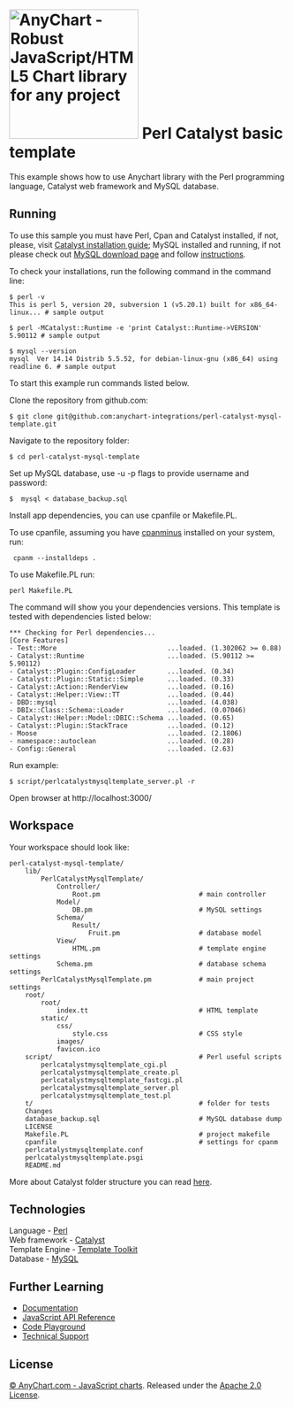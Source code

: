 [<img src="https://cdn.anychart.com/images/logo-transparent-segoe.png?2" width="234px" alt="AnyChart - Robust JavaScript/HTML5 Chart library for any project">](https://anychart.com)
Perl Catalyst basic template
=========================

This example shows how to use Anychart library with the Perl programming language, Catalyst web framework and MySQL database.

## Running

To use this sample you must have Perl, Cpan and Catalyst installed, if not, please, visit [Catalyst installation guide](http://wiki.catalystframework.org/wiki/installingcatalyst);
MySQL installed and running, if not please check out [MySQL download page](https://dev.mysql.com/downloads/installer/) and follow [instructions](http://dev.mysql.com/doc/refman/5.7/en/installing.html).

To check your installations, run the following command in the command line:
```
$ perl -v
This is perl 5, version 20, subversion 1 (v5.20.1) built for x86_64-linux... # sample output

$ perl -MCatalyst::Runtime -e 'print Catalyst::Runtime->VERSION'
5.90112 # sample output

$ mysql --version
mysql  Ver 14.14 Distrib 5.5.52, for debian-linux-gnu (x86_64) using readline 6. # sample output
```

To start this example run commands listed below.

Clone the repository from github.com:
```
$ git clone git@github.com:anychart-integrations/perl-catalyst-mysql-template.git
```

Navigate to the repository folder:
```
$ cd perl-catalyst-mysql-template
```
Set up MySQL database, use -u -p flags to provide username and password:
```
$  mysql < database_backup.sql
```

Install app dependencies, you can use cpanfile or Makefile.PL.

To use cpanfile, assuming you have [cpanminus](http://search.cpan.org/~miyagawa/App-cpanminus-1.7042/lib/App/cpanminus.pm) installed on your system, run:
```
 cpanm --installdeps .
```

To use Makefile.PL run:

```
perl Makefile.PL
```
The command will show you your dependencies versions. This template is tested with dependencies listed below:
```
*** Checking for Perl dependencies...
[Core Features]
- Test::More                            ...loaded. (1.302062 >= 0.88)
- Catalyst::Runtime                     ...loaded. (5.90112 >= 5.90112)
- Catalyst::Plugin::ConfigLoader        ...loaded. (0.34)
- Catalyst::Plugin::Static::Simple      ...loaded. (0.33)
- Catalyst::Action::RenderView          ...loaded. (0.16)
- Catalyst::Helper::View::TT            ...loaded. (0.44)
- DBD::mysql                            ...loaded. (4.038)
- DBIx::Class::Schema::Loader           ...loaded. (0.07046)
- Catalyst::Helper::Model::DBIC::Schema ...loaded. (0.65)
- Catalyst::Plugin::StackTrace          ...loaded. (0.12)
- Moose                                 ...loaded. (2.1806)
- namespace::autoclean                  ...loaded. (0.28)
- Config::General                       ...loaded. (2.63)
```

Run example:
```
$ script/perlcatalystmysqltemplate_server.pl -r
```

Open browser at http://localhost:3000/

## Workspace
Your workspace should look like:
```
perl-catalyst-mysql-template/
    lib/
        PerlCatalystMysqlTemplate/
            Controller/
                Root.pm                         # main controller
            Model/
                DB.pm                           # MySQL settings
            Schema/
                Result/
                    Fruit.pm                    # database model
            View/
                HTML.pm                         # template engine settings
            Schema.pm                           # database schema settings
        PerlCatalystMysqlTemplate.pm            # main project settings
    root/
        root/
            index.tt                            # HTML template
        static/
            css/
                style.css                       # CSS style
            images/
            favicon.ico
    script/                                     # Perl useful scripts
        perlcatalystmysqltemplate_cgi.pl
        perlcatalystmysqltemplate_create.pl
        perlcatalystmysqltemplate_fastcgi.pl
        perlcatalystmysqltemplate_server.pl
        perlcatalystmysqltemplate_test.pl
    t/                                          # folder for tests
    Changes
    database_backup.sql                         # MySQL database dump
    LICENSE
    Makefile.PL                                 # project makefile
	cpanfile									# settings for cpanm
    perlcatalystmysqltemplate.conf
    perlcatalystmysqltemplate.psgi
    README.md

```
More about Catalyst folder structure you can read [here](http://search.cpan.org/~hkclark/Catalyst-Manual-5.7021/lib/Catalyst/Manual/Tutorial/CatalystBasics.pod#CREATE_A_CATALYST_PROJECT).

## Technologies
Language - [Perl](https://www.perl.org/)<br />
Web framework - [Catalyst](http://www.catalystframework.org/)<br />
Template Engine - [Template Toolkit](http://template-toolkit.org/)<br />
Database - [MySQL](https://www.mysql.com/)<br />


## Further Learning
* [Documentation](https://docs.anychart.com)
* [JavaScript API Reference](https://api.anychart.com)
* [Code Playground](https://playground.anychart.com)
* [Technical Support](https://anychart.com/support)

## License
[© AnyChart.com - JavaScript charts](http://www.anychart.com). Released under the [Apache 2.0 License](https://github.com/anychart-integrations/perl-catalyst-mysql-template/blob/master/LICENSE).
